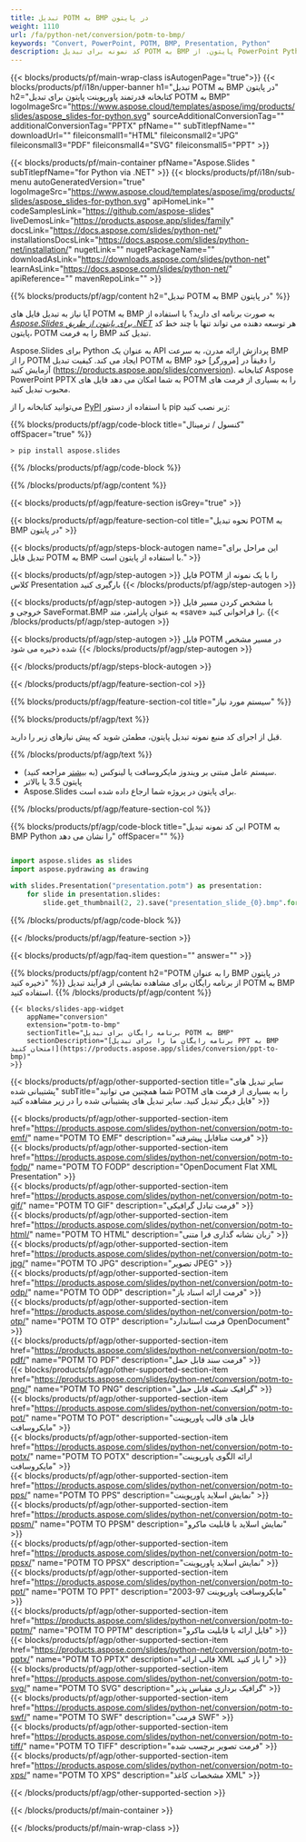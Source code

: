 ```yaml
---
title: تبدیل POTM به BMP در پایتون
weight: 1110
url: /fa/python-net/conversion/potm-to-bmp/ 
keywords: "Convert, PowerPoint, POTM, BMP, Presentation, Python"
description: کد نمونه برای تبدیل POTM به BMP پایتون. از PowerPoint Python API برای تبدیل دسته ای فایل های POTM به فایل های BMP استفاده کنید.
---
```


{{< blocks/products/pf/main-wrap-class isAutogenPage="true">}}
{{< blocks/products/pf/i18n/upper-banner h1="تبدیل POTM به BMP در پایتون" h2="کتابخانه قدرتمند پاورپوینت پایتون برای تبدیل POTM به BMP" logoImageSrc="https://www.aspose.cloud/templates/aspose/img/products/slides/aspose_slides-for-python.svg" sourceAdditionalConversionTag="" additionalConversionTag="PPTX" pfName="" subTitlepfName="" downloadUrl="" fileiconsmall1="HTML" fileiconsmall2="JPG" fileiconsmall3="PDF" fileiconsmall4="SVG" fileiconsmall5="PPT" >}}

{{< blocks/products/pf/main-container pfName="Aspose.Slides " subTitlepfName="for Python via .NET" >}}
{{< blocks/products/pf/i18n/sub-menu autoGeneratedVersion="true" logoImageSrc="https://www.aspose.cloud/templates/aspose/img/products/slides/aspose_slides-for-python.svg" apiHomeLink="" codeSamplesLink="https://github.com/aspose-slides" liveDemosLink="https://products.aspose.app/slides/family" docsLink="https://docs.aspose.com/slides/python-net/" installationsDocsLink="https://docs.aspose.com/slides/python-net/installation/" nugetLink="" nugetPackageName="" downloadAsLink="https://downloads.aspose.com/slides/python-net" learnAsLink="https://docs.aspose.com/slides/python-net/" apiReference="" mavenRepoLink="" >}}

{{% blocks/products/pf/agp/content h2="تبدیل POTM به BMP در پایتون" %}}

آیا نیاز به تبدیل فایل های POTM به BMP به صورت برنامه ای دارید؟ با استفاده از [*Aspose.Slides برای پایتون از طریق .NET*](https://products.aspose.com/slides/python-net/) هر توسعه دهنده می تواند تنها با چند خط کد پایتون، POTM را به فرمت BMP تبدیل کند.

Aspose.Slides برای Python به عنوان یک API پردازش ارائه مدرن، به سرعت BMP را از POTM ایجاد می کند. کیفیت تبدیل POTM به BMP را دقیقاً در [مرورگر] خود آزمایش کنید (https://products.aspose.app/slides/conversion). کتابخانه Aspose PowerPoint PPTX به شما امکان می دهد فایل های POTM را به بسیاری از فرمت های محبوب تبدیل کنید.

می‌توانید کتابخانه را از [PyPI](https://pypi.org/project/Aspose.Slides/) با استفاده از دستور pip زیر نصب کنید:

{{% blocks/products/pf/agp/code-block title="کنسول / ترمینال" offSpacer="true" %}}

```console
> pip install aspose.slides

```

{{% /blocks/products/pf/agp/code-block %}}

{{% /blocks/products/pf/agp/content %}}

{{< blocks/products/pf/agp/feature-section isGrey="true" >}}

{{< blocks/products/pf/agp/feature-section-col title="نحوه تبدیل POTM به BMP در پایتون" >}}

{{< blocks/products/pf/agp/steps-block-autogen name="این مراحل برای تبدیل فایل POTM به BMP با استفاده از پایتون است." >}}

{{< blocks/products/pf/agp/step-autogen >}}
فایل POTM را با یک نمونه از کلاس Presentation بارگیری کنید
{{< /blocks/products/pf/agp/step-autogen >}}

{{< blocks/products/pf/agp/step-autogen >}}
با مشخص کردن مسیر فایل خروجی و SaveFormat.BMP به عنوان پارامتر، متد «save» را فراخوانی کنید.
{{< /blocks/products/pf/agp/step-autogen >}}

{{< blocks/products/pf/agp/step-autogen >}}
فایل POTM در مسیر مشخص شده ذخیره می شود
{{< /blocks/products/pf/agp/step-autogen >}}

{{< /blocks/products/pf/agp/steps-block-autogen >}}

{{< /blocks/products/pf/agp/feature-section-col >}}

{{% blocks/products/pf/agp/feature-section-col title="سیستم مورد نیاز" %}}

{{% blocks/products/pf/agp/text %}}

 قبل از اجرای کد منبع نمونه تبدیل پایتون، مطمئن شوید که پیش نیازهای زیر را دارید.

{{% /blocks/products/pf/agp/text %}}

- سیستم عامل مبتنی بر ویندوز مایکروسافت یا لینوکس (به [بیشتر](https://docs.aspose.com/slides/python-net/system-requirements/) مراجعه کنید).
- پایتون 3.5 یا بالاتر
- Aspose.Slides برای پایتون در پروژه شما ارجاع داده شده است.

{{% /blocks/products/pf/agp/feature-section-col %}}

{{% blocks/products/pf/agp/code-block title="این کد نمونه تبدیل POTM به BMP Python را نشان می دهد" offSpacer="" %}}

```py

import aspose.slides as slides
import aspose.pydrawing as drawing

with slides.Presentation("presentation.potm") as presentation:
    for slide in presentation.slides:
        slide.get_thumbnail(2, 2).save("presentation_slide_{0}.bmp".format(str(slide.slide_number)), drawing.imaging.ImageFormat.bmp)

```
{{% /blocks/products/pf/agp/code-block %}}

{{< /blocks/products/pf/agp/feature-section >}}

{{< blocks/products/pf/agp/faq-item question="" answer="" >}}
 
{{% blocks/products/pf/agp/content h2="POTM را به عنوان BMP در پایتون ذخیره کنید" %}}
از برنامه رایگان برای مشاهده نمایشی از فرآیند تبدیل POTM به BMP استفاده کنید. 
{{% /blocks/products/pf/agp/content %}}

<!-- aboutfile Starts -->

<!-- aboutfile Ends -->

    {{< blocks/slides-app-widget 
        appName="conversion"
        extension="potm-to-bmp"
        sectionTitle="برنامه رایگان برای تبدیل POTM به BMP" 
        sectionDescription="[برنامه رایگان ما را برای تبدیل PPT به BMP امتحان کنید](https://products.aspose.app/slides/conversion/ppt-to-bmp)" 
    >}}
    
{{< blocks/products/pf/agp/other-supported-section title="سایر تبدیل های پشتیبانی شده" subTitle="شما همچنین می توانید POTM را به بسیاری از فرمت های فایل دیگر تبدیل کنید. سایر تبدیل های پشتیبانی شده را در زیر مشاهده کنید" >}}

{{< blocks/products/pf/agp/other-supported-section-item href="https://products.aspose.com/slides/python-net/conversion/potm-to-emf/" name="POTM TO EMF" description="فرمت متافایل پیشرفته" >}}  
{{< blocks/products/pf/agp/other-supported-section-item href="https://products.aspose.com/slides/python-net/conversion/potm-to-fodp/" name="POTM TO FODP" description="OpenDocument Flat XML Presentation" >}}  
{{< blocks/products/pf/agp/other-supported-section-item href="https://products.aspose.com/slides/python-net/conversion/potm-to-gif/" name="POTM TO GIF" description="فرمت تبادل گرافیکی" >}}  
{{< blocks/products/pf/agp/other-supported-section-item href="https://products.aspose.com/slides/python-net/conversion/potm-to-html/" name="POTM TO HTML" description="زبان نشانه گذاری فرا متنی" >}}  
{{< blocks/products/pf/agp/other-supported-section-item href="https://products.aspose.com/slides/python-net/conversion/potm-to-jpg/" name="POTM TO JPG" description="تصویر JPEG" >}}  
{{< blocks/products/pf/agp/other-supported-section-item href="https://products.aspose.com/slides/python-net/conversion/potm-to-odp/" name="POTM TO ODP" description="فرمت ارائه اسناد باز" >}}  
{{< blocks/products/pf/agp/other-supported-section-item href="https://products.aspose.com/slides/python-net/conversion/potm-to-otp/" name="POTM TO OTP" description="فرمت استاندارد OpenDocument" >}}  
{{< blocks/products/pf/agp/other-supported-section-item href="https://products.aspose.com/slides/python-net/conversion/potm-to-pdf/" name="POTM TO PDF" description="فرمت سند قابل حمل" >}}  
{{< blocks/products/pf/agp/other-supported-section-item href="https://products.aspose.com/slides/python-net/conversion/potm-to-png/" name="POTM TO PNG" description="گرافیک شبکه قابل حمل" >}}  
{{< blocks/products/pf/agp/other-supported-section-item href="https://products.aspose.com/slides/python-net/conversion/potm-to-pot/" name="POTM TO POT" description="فایل های قالب پاورپوینت مایکروسافت" >}}  
{{< blocks/products/pf/agp/other-supported-section-item href="https://products.aspose.com/slides/python-net/conversion/potm-to-potx/" name="POTM TO POTX" description="ارائه الگوی پاورپوینت مایکروسافت" >}}  
{{< blocks/products/pf/agp/other-supported-section-item href="https://products.aspose.com/slides/python-net/conversion/potm-to-pps/" name="POTM TO PPS" description="نمایش اسلاید پاورپوینت" >}}  
{{< blocks/products/pf/agp/other-supported-section-item href="https://products.aspose.com/slides/python-net/conversion/potm-to-ppsm/" name="POTM TO PPSM" description="نمایش اسلاید با قابلیت ماکرو" >}}  
{{< blocks/products/pf/agp/other-supported-section-item href="https://products.aspose.com/slides/python-net/conversion/potm-to-ppsx/" name="POTM TO PPSX" description="نمایش اسلاید پاورپوینت" >}}  
{{< blocks/products/pf/agp/other-supported-section-item href="https://products.aspose.com/slides/python-net/conversion/potm-to-ppt/" name="POTM TO PPT" description="مایکروسافت پاورپوینت 97-2003" >}}  
{{< blocks/products/pf/agp/other-supported-section-item href="https://products.aspose.com/slides/python-net/conversion/potm-to-pptm/" name="POTM TO PPTM" description="فایل ارائه با قابلیت ماکرو" >}}  
{{< blocks/products/pf/agp/other-supported-section-item href="https://products.aspose.com/slides/python-net/conversion/potm-to-pptx/" name="POTM TO PPTX" description="قالب ارائه XML را باز کنید" >}}  
{{< blocks/products/pf/agp/other-supported-section-item href="https://products.aspose.com/slides/python-net/conversion/potm-to-svg/" name="POTM TO SVG" description="گرافیک برداری مقیاس پذیر" >}}  
{{< blocks/products/pf/agp/other-supported-section-item href="https://products.aspose.com/slides/python-net/conversion/potm-to-swf/" name="POTM TO SWF" description="فرمت SWF" >}}  
{{< blocks/products/pf/agp/other-supported-section-item href="https://products.aspose.com/slides/python-net/conversion/potm-to-tiff/" name="POTM TO TIFF" description="فرمت تصویر برچسب شده" >}}  
{{< blocks/products/pf/agp/other-supported-section-item href="https://products.aspose.com/slides/python-net/conversion/potm-to-xps/" name="POTM TO XPS" description="مشخصات کاغذ XML" >}}  


{{< /blocks/products/pf/agp/other-supported-section >}}

{{< /blocks/products/pf/main-container >}}
    
{{< /blocks/products/pf/main-wrap-class >}}